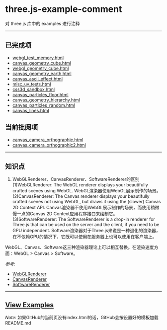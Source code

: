 # three.js-example-comment

对 three.js 库中的 examples 进行注释

***

## 已完成项

- [webgl_test_memory.html](examples/webgl_test_memory.html)
- [canvas_geometry_cube.html](examples/canvas_geometry_cube.html)
- [webgl_geometry_cube.html](examples/webgl_geometry_cube.html)
- [canvas_geometry_earth.html](examples/canvas_geometry_earth.html)
- [canvas_ascii_effect.html](examples/canvas_ascii_effect.html)
- [misc_uv_tests.html](examples/misc_uv_tests.html)
- [css3d_sandbox.html](examples/css3d_sandbox.html)
- [canvas_particles_floor.html](examples/canvas_particles_floor.html)
- [canvas_geometry_hierarchy.html](examples/canvas_geometry_hierarchy.html)
- [canvas_particles_random.html](examples/canvas_particles_random.html)
- [canvas_lines.html](examples/canvas_lines.html)

## 当前批阅项

- [canvas_camera_orthographic.html](examples/canvas_camera_orthographic.html)
- [canvas_camera_orthographic2.html](examples/canvas_camera_orthographic2.html)

***

## 知识点
1. WebGLRenderer、CanvasRenderer、SoftwareRenderer的区别
(1)WebGLRenderer: The WebGL renderer displays your beautifully crafted scenes using WebGL.
WebGL渲染器使用WebGL展示制作的场景。
(2)CanvasRenderer: The Canvas renderer displays your beautifully crafted scenes not using WebGL, but draws it using the (slower) Canvas 2D Context API.
Canvas渲染器不使用WebGL展示制作的场景，而使用稍微慢一点的Canvas 2D Context应用程序接口来绘制它。
(3)SoftwareRenderer: The SoftwareRenderer is a drop-in renderer for Three.js that can be used on the server and the client, if you need to be GPU independent.
Software渲染器对于Three.js来说是一种退化的渲染器，在不依赖GPU的情况下，它既可以使用在服务器上也可以使用在客户端上。

WebGL、Canvas、Software这三种渲染器理论上可以相互替换。在渲染速度方面：WebGL > Canvas > Software。

*参考:* 
- [WebGLRenderer](https://threejs.org/docs/index.html#Reference/Renderers/WebGLRenderer)
- [CanvasRenderer](https://threejs.org/docs/index.html#Examples/Renderers/CanvasRenderer)
- [SoftwareRenderer](https://www.npmjs.com/package/three-software-renderer)
***

## [View Examples](examples/index.html)

*Note:* 如果GitHub的当前页没有index.html的话，GitHub会按设置好的模板加载README.md


